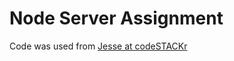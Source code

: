 # Node Server Assignment

Code was used from [Jesse at codeSTACKr](https://www.youtube.com/watch?v=2LUdnb-mls0)
